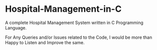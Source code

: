 # Hospital-Management-in-C
A complete Hospital Management System written in C Programming Language.

For Any Queries and/or Issues related to the Code, I would be more than Happy to Listen and Improve the same. 
